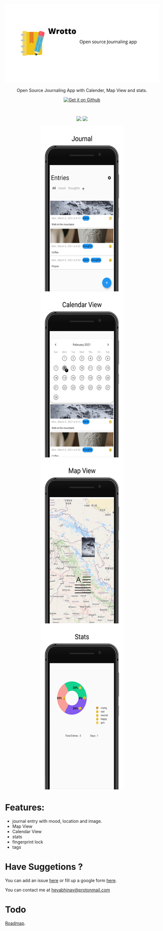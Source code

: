 <br>

<p align='center'>
<img height="256"  src="fastlane/metadata/android/en-US/images/featureGraphic.png"/>
</p>

<p align='center'>
Open Source Journaling App with Calender, Map View and stats. 
</p>

<p align='center'>
    <!-- <a href='ttps://play.google.com/store/apps/details?id=com.abhinavmarwaha.wrotto-app'>
        <img  height="56"  alt='Get it on Google Play' style="padding-right:8px;" src='https://raw.githubusercontent.com/abhinavmarwaha/curator/master/assets/get-it-on-play-store.png' />
    </a>
    <a href='https://f-droid.org/en/packages/com.abhinavmarwaha.wrotto-app/'>
        <img height="70" src="https://fdroid.gitlab.io/artwork/badge/get-it-on.png">
    </a> -->
    <a href='https://github.com/abhinavmarwaha/wrotto-app/releases/latest'>
    <img src="https://i.ibb.co/q0mdc4Z/get-it-on-github.png" alt="Get it on Github" height="70">
    </a>
</p>

<br>

<p align='center'>
    <img src="https://img.shields.io/github/license/abhinavmarwaha/wrotto-app?color=blue"/>
    <img src="https://img.shields.io/github/v/release/abhinavmarwaha/wrotto-app?include_prereleases&color=blue"/>
</p>

<p align='center'> 
    <img src="fastlane/metadata/android/en-US/images/phoneScreenshots/1.png" width="270" height="540"/>
    <img src="fastlane/metadata/android/en-US/images/phoneScreenshots/2.png" width="270" height="540"/>
    <img src="fastlane/metadata/android/en-US/images/phoneScreenshots/3.png" width="270" height="540"/> 
    <img src="fastlane/metadata/android/en-US/images/phoneScreenshots/4.png" width="270" height="540"/>
</p>


# Features:

* journal entry with mood, location and image.
* Map View
* Calendar View
* stats
* fingerprint lock
* tags

# Have Suggetions ?

You can add an issue [here](https://github.com/abhinavmarwaha/wrotto-app/issues) or fill up a google form [here](https://docs.google.com/forms/d/e/1FAIpQLSfiGhbdZuLbXUQznlL8Ss3AcJhX50SXsdrNIcrB7CieILm-1w/viewform?usp=sf_link).

You can contact me at heyabhinav@protonmail.com

# Todo

[Roadmap](https://github.com/abhinavmarwaha/wrotto/projects/1).

